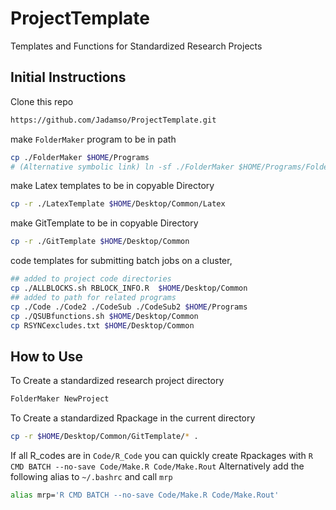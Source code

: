 # ProjectTemplate
Templates and Functions for Standardized Research Projects


## Initial Instructions


Clone this repo

```bash
https://github.com/Jadamso/ProjectTemplate.git
```

make `FolderMaker` program to be in path

```bash
cp ./FolderMaker $HOME/Programs
# (Alternative symbolic link) ln -sf ./FolderMaker $HOME/Programs/FolderMaker
```

make Latex templates  to be in copyable Directory
```bash
cp -r ./LatexTemplate $HOME/Desktop/Common/Latex
```

make GitTemplate to be in copyable Directory
```bash
cp -r ./GitTemplate $HOME/Desktop/Common
```


code templates for submitting batch jobs on a cluster,
```bash
## added to project code directories
cp ./ALLBLOCKS.sh RBLOCK_INFO.R  $HOME/Desktop/Common
## added to path for related programs
cp ./Code ./Code2 ./CodeSub ./CodeSub2 $HOME/Programs
cp ./QSUBfunctions.sh $HOME/Desktop/Common
cp RSYNCexcludes.txt $HOME/Desktop/Common
```


## How to Use

To Create a standardized research project directory

```bash
FolderMaker NewProject
```

To Create a standardized Rpackage in the current directory
```bash
cp -r $HOME/Desktop/Common/GitTemplate/* .
```

If all R_codes are in `Code/R_Code` 
you can quickly create Rpackages with `R CMD BATCH --no-save Code/Make.R Code/Make.Rout`
Alternatively add the following alias to `~/.bashrc` and call `mrp`
```bash
alias mrp='R CMD BATCH --no-save Code/Make.R Code/Make.Rout'
```

